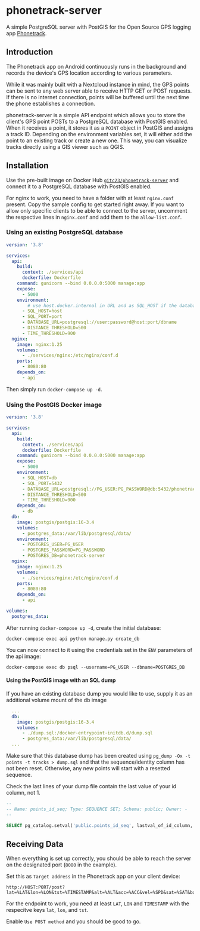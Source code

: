 # phonetrack-server
A simple PostgreSQL server with PostGIS for the Open Source GPS logging app [Phonetrack](https://f-droid.org/en/packages/net.eneiluj.nextcloud.phonetrack/).

## Introduction
The Phonetrack app on Android continuously runs in the background and records the device's GPS location according to various parameters.

While it was mainly built with a Nextcloud instance in mind, the GPS points can be sent to any web server able to receive HTTP GET or POST requests.
If there is no internet connection, points will be buffered until the next time the phone establishes a connection.

phonetrack-server is a simple API endpoint which allows you to store the client's GPS point POSTs to a PostgreSQL database with PostGIS enabled. When it receives a point, it stores it as a `POINT` object in PostGIS and assigns a track ID. Depending on the environment variables set, it will either add the point to an existing track or create a new one. This way, you can visualize tracks directly using a GIS viewer such as QGIS.

## Installation
Use the pre-built image on Docker Hub [`gitc23/phonetrack-server`](https://hub.docker.com/r/gitc23/phonetrack-server) and connect it to a PostgreSQL database with PostGIS enabled.

For nginx to work, you need to have a folder with at least `nginx.conf` present. Copy the sample config to get started right away. If you want to allow only specific clients to be able to connect to the server, uncomment the respective lines in `nginx.conf` and add them to the `allow-list.conf`.

### Using an existing PostgreSQL database

```yaml
version: '3.8'

services:
  api:
    build: 
      context: ./services/api
      dockerfile: Dockerfile
    command: gunicorn --bind 0.0.0.0:5000 manage:app
    expose:
      - 5000
    environment:
        # use host.docker.internal in URL and as SQL_HOST if the database is on the same machine
      - SQL_HOST=host
      - SQL_PORT=port
      - DATABASE_URL=postgresql://user:password@host:port/dbname
      - DISTANCE_THRESHOLD=500
      - TIME_THRESHOLD=900
  nginx:
    image: nginx:1.25
    volumes:
      - ./services/nginx:/etc/nginx/conf.d
    ports:
      - 8080:80
    depends_on:
      - api
```

Then simply run `docker-compose up -d`.

### Using the PostGIS Docker image
```yaml
version: '3.8'

services:
  api:
    build: 
      context: ./services/api
      dockerfile: Dockerfile
    command: gunicorn --bind 0.0.0.0:5000 manage:app
    expose:
      - 5000
    environment:
      - SQL_HOST=db
      - SQL_PORT=5432
      - DATABASE_URL=postgresql://PG_USER:PG_PASSWORD@db:5432/phonetrack-server
      - DISTANCE_THRESHOLD=500
      - TIME_THRESHOLD=900
    depends_on:
      - db
  db:
    image: postgis/postgis:16-3.4
    volumes:
      - postgres_data:/var/lib/postgresql/data/
    environment:
      - POSTGRES_USER=PG_USER
      - POSTGRES_PASSWORD=PG_PASSWORD
      - POSTGRES_DB=phonetrack-server
  nginx:
    image: nginx:1.25
    volumes:
      - ./services/nginx:/etc/nginx/conf.d
    ports:
      - 8080:80
    depends_on:
      - api

volumes:
  postgres_data:
```

After running `docker-compose up -d`, create the initial database:
```shell
docker-compose exec api python manage.py create_db
```

You can now connect to it using the credentials set in the `ENV` parameters of the api image:
```shell
docker-compose exec db psql --username=PG_USER --dbname=POSTGRES_DB
```

#### Using the PostGIS image with an SQL dump
If you have an existing database dump you would like to use, supply it as an additional volume mount of the db image
```yaml
  ...
  db:
    image: postgis/postgis:16-3.4
    volumes:
      - ./dump.sql:/docker-entrypoint-initdb.d/dump.sql
      - postgres_data:/var/lib/postgresql/data/
  ...
```

Make sure that this database dump has been created using `pg_dump -Ox -t points -t tracks > dump.sql`
and that the sequence/identity column has not been reset. Otherwise, any new points will start with a resetted sequence.

Check the last lines of your dump file contain the last value of your id column, not 1.
```sql
--
-- Name: points_id_seq; Type: SEQUENCE SET; Schema: public; Owner: -
--

SELECT pg_catalog.setval('public.points_id_seq', lastval_of_id_column, true);
```

## Receiving Data
When everything is set up correctly, you should be able to reach the server on the designated port (`8080` in the example).

Set this as `Target address` in the Phonetrack app on your client device: 
```
http://HOST:PORT/post?lat=%LAT&lon=%LON&tst=%TIMESTAMP&alt=%ALT&acc=%ACC&vel=%SPD&sat=%SAT&batt=%BATT&tid=%UA
```
For the endpoint to work, you need at least `LAT`, `LON` and `TIMESTAMP` with the respecitve keys `lat`, `lon`, and `tst`.

Enable `Use POST method` and you should be good to go.